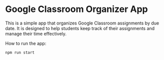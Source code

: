 # Google Classroom Organizer App
This is a simple app that organizes Google Classroom assignments by due date. It is designed to help students keep track of their assignments and manage their time effectively.

How to run the app:
``` 
npm run start
```